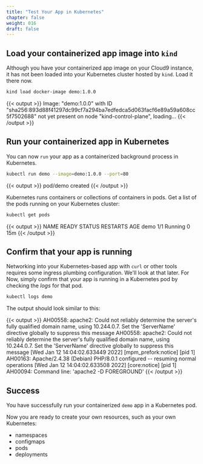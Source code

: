 ```yaml
---
title: "Test Your App in Kubernetes"
chapter: false
weight: 016
draft: false
---
```


## Load your containerized app image into `kind`

Although you have your containerized app image on your Cloud9 instance, it has not been loaded into your Kubernetes cluster hosted by `kind`. Load it there now.

```bash
kind load docker-image demo:1.0.0
```

{{< output >}}
Image: "demo:1.0.0" with ID "sha256:893d88f41297dc99cf7a294ba7edfedca5d063facf6e89a59a608cc5f7502688" not yet present on node "kind-control-plane", loading...
{{< /output >}}

## Run your containerized app in Kubernetes

You can now `run` your app as a containerized background process in Kubernetes.
```bash
kubectl run demo --image=demo:1.0.0 --port=80 
```

{{< output >}}
pod/demo created
{{< /output >}}

Kubernetes runs containers or collections of containers in pods.
Get a list of the pods running on your Kubernetes cluster:

```bash
kubectl get pods
```

{{< output >}}
NAME   READY   STATUS    RESTARTS   AGE
demo   1/1     Running   0          15m
{{< /output >}}

## Confirm that your app is running

Networking into your Kubernetes-based app with `curl` or other tools requires some ingress plumbing configuration. We'll look at that later. For Now, simply confirm that your app is running in a Kubernetes pod by checking the *logs* for that pod.

```bash
kubectl logs demo
```

The output should look similar to this:

{{< output >}}
AH00558: apache2: Could not reliably determine the server's fully qualified domain name, using 10.244.0.7. Set the 'ServerName' directive globally to suppress this message
AH00558: apache2: Could not reliably determine the server's fully qualified domain name, using 10.244.0.7. Set the 'ServerName' directive globally to suppress this message
[Wed Jan 12 14:04:02.633449 2022] [mpm_prefork:notice] [pid 1] AH00163: Apache/2.4.38 (Debian) PHP/8.0.1 configured -- resuming normal operations
[Wed Jan 12 14:04:02.633508 2022] [core:notice] [pid 1] AH00094: Command line: 'apache2 -D FOREGROUND'
{{< /output >}}

## Success

You have successfully run your containerized `demo` app in a Kubernetes pod.

<!-- repeated content from prior lesson; pick a good sequence -->

Now you are ready to create your own resources, such as your own Kubernetes:
- namespaces
- configmaps
- pods
- deployments
